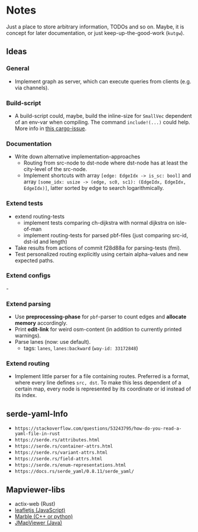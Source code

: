 # Notes

Just a place to store arbitrary information, TODOs and so on.
Maybe, it is concept for later documentation, or just keep-up-the-good-work (`kutgw`).


## Ideas

### General

- Implement graph as server, which can execute queries from clients (e.g. via channels).


### Build-script

- A build-script could, maybe, build the inline-size for `SmallVec` dependent of an env-var when compiling.
  The command `include!(...)` could help.
  More info in [this cargo-issue][github/rust-lang/cargo/issues/5624].


### Documentation

- Write down alternative implementation-approaches
  - Routing from src-node to dst-node where dst-node has at least the city-level of the src-node.
  - Implement shortcuts with array `[edge: EdgeIdx -> is_sc: bool]` and array `[some_idx: usize -> (edge, sc0, sc1): (EdgeIdx, EdgeIdx, EdgeIdx)]`, latter sorted by edge to search logarithmically.


### Extend tests

- extend routing-tests
  - implement tests comparing ch-dijkstra with normal dijkstra on isle-of-man
  - implement routing-tests for parsed pbf-files (just comparing src-id, dst-id and length)
- Take results from actions of commit f28d88a for parsing-tests (fmi).
- Test personalized routing explicitly using certain alpha-values and new expected paths.


### Extend configs

\-


### Extend parsing

- Use __preprocessing-phase__ for `pbf`-parser to count edges and __allocate memory__ accordingly.
- Print __edit-link__ for weird osm-content (in addition to currently printed warnings).
- Parse lanes (now: use default).
  - tags: `lanes`, `lanes:backward` (`way-id: 33172848`)


### Extend routing

- Implement little parser for a file containing routes.
  Preferred is a format, where every line defines `src, dst`.
  To make this less dependent of a certain map, every node is represented by its coordinate or id instead of its index.


## serde-yaml-Info

- `https://stackoverflow.com/questions/53243795/how-do-you-read-a-yaml-file-in-rust`
- `https://serde.rs/attributes.html`
- `https://serde.rs/container-attrs.html`
- `https://serde.rs/variant-attrs.html`
- `https://serde.rs/field-attrs.html`
- `https://serde.rs/enum-representations.html`
- `https://docs.rs/serde_yaml/0.8.11/serde_yaml/`


## Mapviewer-libs

- actix-web (Rust)
- [leafletjs (JavaScript)][leafletjs]
- [Marble (C++ or python)][kde/marble]
- [JMapViewer (Java)][osm/wiki/jmapviewer]


[github/rust-lang/cargo/issues/5624]: https://github.com/rust-lang/cargo/issues/5624
[kde/marble]: http://api.kde.org/4.x-api/kdeedu-apidocs/marble/html/namespaceMarble.html
[leafletjs]: https://leafletjs.com/
[osm/wiki/jmapviewer]: https://wiki.openstreetmap.org/wiki/JMapViewer
